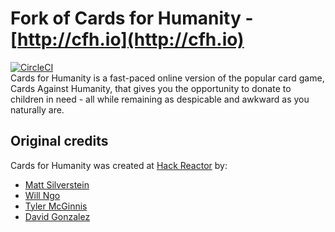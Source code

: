 Fork of Cards for Humanity - [http://cfh.io](http://cfh.io)
===========
[![CircleCI](https://circleci.com/gh/ceelogre/cards-for-humanity/tree/topic%2Flamane.svg?style=svg)](https://circleci.com/gh/ceelogre/cards-for-humanity/tree/topic%2Flamane)  
Cards for Humanity is a fast-paced online version of the popular card game, Cards Against Humanity, that gives you the opportunity to donate to children in need - all while remaining as despicable and awkward as you naturally are.

Original credits
--------
Cards for Humanity was created at [Hack Reactor](http://www.hackreactor.com) by:
* [Matt Silverstein](http://www.mattsilverstein.com/)
* [Will Ngo](https://mrngoitall.net)
* [Tyler McGinnis](http://www.tylermcginnis.com)
* [David Gonzalez](http://www.truthyfalsy.com)
